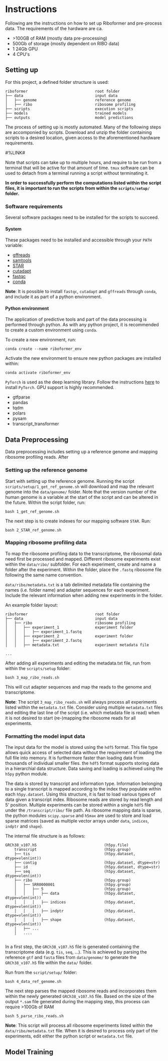 # Instructions

Following are the instructions on how to set up Riboformer and pre-process data. 
The requirements of the hardware are ca.

- \>100GB of RAM       (mostly data pre-processing)
- 500Gb of storage   (mostly dependent on RIBO data)
- 1 24Gb GPU
- 4 CPU's

## Setting up

For this project, a defined folder structure is used:

```
riboformer                              root folder
├── data                                input data
│   ├── genome                          reference genome
│   ├── ribo                            ribosome profiling
├── scripts                             execution scripts
├── models                              trained models
├── outputs                             model predictions

```
The process of setting up is mostly automated. Many of the following steps are accomponied by scripts. Download and unzip the folder containing scripts to a desired location, given access to the aforementioned hardware requirements.

#%LINK#

Note that scripts can take up to multiple hours, and require to be run from a terminal that will be active for that amount of time. `tmux` software can be used to detach from a terminal running a script without terminating it.

**In order to successfully perform the computations listed within the script files, it is important to run the scripts from within the `scripts/setup/` folder.**

### Software requirements

Several software packages need to be installed for the scripts to succeed. 

#### System

These packages need to be installed and accessible through your `PATH` variable:

- [gffreads](https://github.com/gpertea/gffread)
- [samtools](https://www.htslib.org/)
- [STAR](https://github.com/alexdobin/STAR)
- [cutadapt](https://cutadapt.readthedocs.io/en/stable/)
- [fastqc](https://www.bioinformatics.babraham.ac.uk/projects/fastqc/)
- [conda](https://docs.conda.io/en/latest/)

**Note**: It is possible to install `fastqc`, `cutadapt` and `gffreads` through `conda`, and include it as part of a python environment.

#### Python environment

The application of predictive tools and part of the data processing is performed through python. As with any python project, it is recommended to create a custom environment using `conda`. 

To create a new environment, run:

```
conda create --name riboformer_env
```

Activate the new environment to ensure new python packages are installed within:

```
conda activate riboformer_env
```

`PyTorch` is used as the deep learning library. Follow the instructions [here](https://pytorch.org/get-started/locally/) to install `PyTorch`. GPU support is highly recommended.



- gtfparse
- pandas
- tqdm
- polars
- pysam
- transcript_transformer


## Data Preprocessing

Data preprocessing includes setting up a reference genome and mapping ribosome profiling reads. 
After

### Setting up the reference genome

Start with setting up the reference genome. Running the script `scripts/setup/1_get_ref_genome.sh` will download and map the relevant genome into the `data/genome/` folder. Note that the version number of the human genome is a variable at the start of the script and can be altered in the future.
Within the script folder, run:

```
bash 1_get_ref_genome.sh
```

The next step is to create indexes for our mapping software `STAR`. Run:

```
bash 2_STAR_ref_genome.sh
```

### Mapping ribosome profiling data

To map the ribosome profiling data to the transcriptome, the ribosomal data need first be processed and mapped. Different ribosome experiments exist within the `data/ribo/` subfolder. For each experiment, create and name a folder after the experiment. Within the folder, place the `.fastq` ribosome file following the same name convention.

`data/ribo/metadata.txt` is a tab delimited metadata file containing the names (i.e. folder name) and adapter sequences for each experiment. Include the relevant information when adding new experiments in the folder.


An example folder layout:

```
riboformer                              root folder
├── data                                input data
│   ├── ribo                            ribosome profiling
│   │   ├── experiment_1                experiment folder
│   │   │   ├── experiment_1.fastq   
│   │   ├── experiment_2                experiment folder
│   │   │   ├── experiment_2.fastq
│   │   ├── metadata.txt                experiment metadata file

...
```

After adding all experiments and editing the metadata.txt file, run from within the `scripts/setup` folder:

```
bash 3_map_ribo_reads.sh
```

This will cut adapter sequences and map the reads to the genome and transcriptome.

**Note**: The script `3_map_ribo_reads.sh` will always process all experiments listed within the `metadata.txt` file. Consider using multiple `metadata.txt` files and editing the last line of the script (i.e. which metadata file is read) when it is not desired to start (re-)mapping the ribosome reads for all experiments.

### Formatting the model input data

The input data for the model is stored using the `hdf5` format. This file type allows quick access of selected data without the requirement of loading the full file into memory. It is furthermore faster than loading data from thousands of individual smaller files. the `hdf5` format supports storing data in a hierarchial data structure. 
Data saving and loading is achieved using the `h5py` python module.

The data is stored by transcript and information type. Information belonging to a single transcript is mapped according to the index they populate within each `h5py.dataset`.  Using this structure, it is fast to load various types of data given a transcript index. Ribosome reads are stored by read length and 5' position. Multiple experiments can be stored within a single `hdf5` file under the `/transcript/ribo/` file path. As ribosome mapping data is sparse, the python modules `scipy.sparse` and `h5max` are used to store and load sparse matrices (saved as multiple vector arrays under `data`, `indices`, `indptr` and `shape`). 

The internal file structure is as follows:

```
GRCh38_v107.h5                              (h5py.file)
    transcript                              (h5py.group)
    ├── tis                                 (h5py.dataset, dtype=vlen(int))
    ├── contig                              (h5py.dataset, dtype=str)
    ├── id                                  (h5py.dataset, dtype=str)
    ├── seq                                 (h5py.dataset, dtype=vlen(int))
    ├── ribo                                (h5py.group)
    │   ├── SRR0000001                      (h5py.group)
    │   │   ├── 5                           (h5py.group)
    │   │   │   ├── data                    (h5py.dataset, dtype=vlen(int))
    │   │   │   ├── indices                 (h5py.dataset, dtype=vlen(int))
    │   │   │   ├── indptr                  (h5py.dataset, dtype=vlen(int))
    │   │   │   ├── shape                   (h5py.dataset, dtype=vlen(int))
    │   ├── ...
    │   ....
    
```

In a first step, the `GRCh38_v107.h5` file is generated containing the transcriptome data (e.g. `tis`, `seq`, ...). This is achieved by parsing the reference `gtf` and `fasta` files from `data/genome/` to generate the `GRCh38_v107.h5` file within the `data/` folder. 

Run from the `script/setup/` folder:

```
bash 4_data_ref_genome.sh
```


The next step parses the mapped ribosome reads and incorporates them within the newly generated `GRCh38_v107.h5` file. Based on the size of the output `*.sam` file generated during the mapping step, this process can require >100Gb of RAM

```
bash 5_parse_ribo_reads.sh
```

**Note**: This script will process all ribosome experiments listed within the `data/ribo/metadata.txt` file. When it is desired to process only part of the experiments, edit either the python script or `metadata.txt` file.

## Model Training
